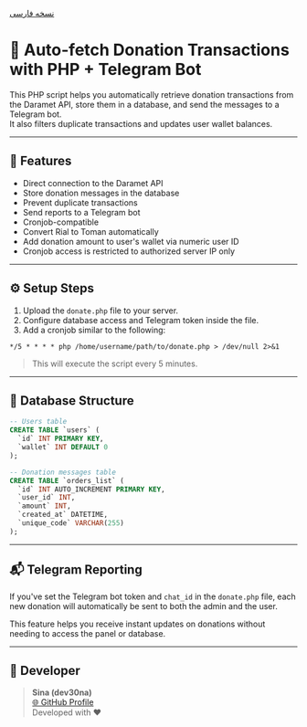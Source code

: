 <p align="left">
  <a href="README.md">نسخه فارسی</a>
</p>

# 💸 Auto-fetch Donation Transactions with PHP + Telegram Bot

This PHP script helps you automatically retrieve donation transactions from the Daramet API, store them in a database, and send the messages to a Telegram bot.  
It also filters duplicate transactions and updates user wallet balances.

---

## 🎯 Features

- Direct connection to the Daramet API
- Store donation messages in the database
- Prevent duplicate transactions
- Send reports to a Telegram bot
- Cronjob-compatible
- Convert Rial to Toman automatically
- Add donation amount to user's wallet via numeric user ID
- Cronjob access is restricted to authorized server IP only

---

## ⚙️ Setup Steps

1. Upload the `donate.php` file to your server.
2. Configure database access and Telegram token inside the file.
3. Add a cronjob similar to the following:

```
*/5 * * * * php /home/username/path/to/donate.php > /dev/null 2>&1
```

> This will execute the script every 5 minutes.

---

## 🧱 Database Structure

```sql
-- Users table
CREATE TABLE `users` (
  `id` INT PRIMARY KEY,
  `wallet` INT DEFAULT 0
);

-- Donation messages table
CREATE TABLE `orders_list` (
  `id` INT AUTO_INCREMENT PRIMARY KEY,
  `user_id` INT,
  `amount` INT,
  `created_at` DATETIME,
  `unique_code` VARCHAR(255)
); 
```

---

## 📬 Telegram Reporting

If you've set the Telegram bot token and `chat_id` in the `donate.php` file, each new donation will automatically be sent to both the admin and the user.

This feature helps you receive instant updates on donations without needing to access the panel or database.

---

## 👤 Developer

> **Sina (dev30na)**  
[🌐 GitHub Profile](https://github.com/dev30na)  
Developed with ❤️
